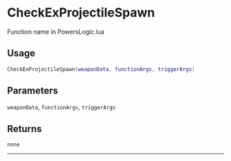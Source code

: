 # CheckExProjectileSpawn
Function name in PowersLogic.lua
## Usage
```lua
CheckExProjectileSpawn(weaponData, functionArgs, triggerArgs)
```
## Parameters
`weaponData`, `functionArgs`, `triggerArgs`
## Returns
`none`

---
